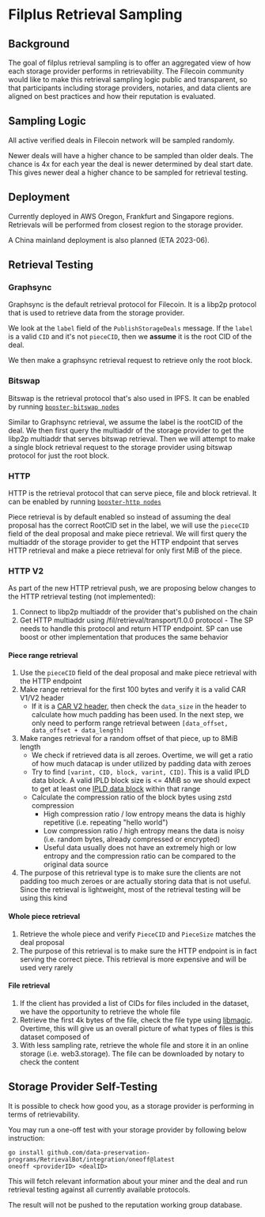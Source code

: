 # Filplus Retrieval Sampling

## Background

The goal of filplus retrieval sampling is to offer an aggregated view of how each storage provider performs in
retrievability.
The Filecoin community would like to make this retrieval sampling logic public and transparent, so that participants
including storage providers, notaries, and data clients are aligned on best practices and how their reputation is
evaluated.

## Sampling Logic

All active verified deals in Filecoin network will be sampled randomly.

Newer deals will have a higher chance to be sampled than older deals. The chance is 4x for each year the deal is newer
determined by deal start date. This gives newer deal a higher chance to be sampled for retrieval testing.

## Deployment

Currently deployed in AWS Oregon, Frankfurt and Singapore regions. Retrievals will be performed from closest region to
the storage provider.

A China mainland deployment is also planned (ETA 2023-06).

## Retrieval Testing

### Graphsync

Graphsync is the default retrieval protocol for Filecoin. It is a libp2p protocol that is used to retrieve data from the
storage provider.

We look at the `label` field of the `PublishStorageDeals` message. If the `label` is a valid `CID` and it's
not `pieceCID`, then we **assume** it is the root CID of the deal.

We then make a graphsync retrieval request to retrieve only the root block.

### Bitswap

Bitswap is the retrieval protocol that's also used in IPFS. It can be enabled by
running [`booster-bitswap nodes`](https://boost.filecoin.io/bitswap-retrieval)

Similar to Graphsync retrieval, we assume the label is the rootCID of the deal. We then first query the multiaddr of the
storage provider to get the libp2p multiaddr that serves bitswap retrieval.
Then we will attempt to make a single block retrieval request to the storage provider using bitswap protocol for just
the root block.

### HTTP

HTTP is the retrieval protocol that can serve piece, file and block retrieval. It can be enabled by
running [`booster-http nodes`](https://boost.filecoin.io/http-retrieval)

Piece retrieval is by default enabled so instead of assuming the deal proposal has the correct RootCID set in the label,
we will use the `pieceCID` field of the deal proposal and make piece retrieval.
We will first query the multiaddr of the storage provider to get the HTTP endpoint that serves HTTP retrieval and make a
piece retrieval for only first MiB of the piece.

### HTTP V2

As part of the new HTTP retrieval push, we are proposing below changes to the HTTP retrieval testing (not implemented):

1. Connect to libp2p multiaddr of the provider that's published on the chain
2. Get HTTP multiaddr using /fil/retrieval/transport/1.0.0 protocol - The SP needs to handle this protocol and return
   HTTP endpoint. SP can use boost or other implementation that produces the same behavior

#### Piece range retrieval

1. Use the `pieceCID` field of the deal proposal and make piece retrieval with the HTTP endpoint
2. Make range retrieval for the first 100 bytes and verify it is a valid CAR V1/V2 header
    * If it is a [CAR V2 header](https://ipld.io/specs/transport/car/carv2/#header), then check the `data_size` in the
      header to calculate how much padding has been used. In the next step, we only need to perform range retrieval
      between `[data_offset, data_offset + data_length]`
3. Make ranges retrieval for a random offset of that piece, up to 8MiB length
    * We check if retrieved data is all zeroes. Overtime, we will get a ratio of how much datacap is under utilized by
      padding data with zeroes
    * Try to find `[varint, CID, block, varint, CID]`. This is a valid IPLD data block. A valid IPLD block size is <=
      4MiB so we should expect to get at least
      one [IPLD data block](https://ipld.io/specs/transport/car/carv1/#format-description) within that range
    * Calculate the compression ratio of the block bytes using zstd compression
        * High compression ratio / low entropy means the data is highly repetitive (i.e. repeating "hello world")
        * Low compression ratio / high entropy means the data is noisy (i.e. random bytes, already compressed or
          encrypted)
        * Useful data usually does not have an extremely high or low entropy and the compression ratio can be compared
          to the original data source
4. The purpose of this retrieval type is to make sure the clients are not padding too much zeroes or are actually
   storing data that is not useful. Since the retrieval is lightweight, most of the retrieval testing will be using this
   kind

#### Whole piece retrieval

1. Retrieve the whole piece and verify `PieceCID` and `PieceSize` matches the deal proposal
2. The purpose of this retrieval is to make sure the HTTP endpoint is in fact serving the correct piece. This retrieval
   is more expensive and will be used very rarely

#### File retrieval

1. If the client has provided a list of CIDs for files included in the dataset, we have the opportunity to retrieve the
   whole file
2. Retrieve the first 4k bytes of the file, check the file type
   using [libmagic](https://man7.org/linux/man-pages/man3/libmagic.3.html). Overtime, this will give us an overall
   picture of what types of files is this dataset composed of
3. With less sampling rate, retrieve the whole file and store it in an online storage (i.e. web3.storage). The file can
   be downloaded by notary to check the content

## Storage Provider Self-Testing
It is possible to check how good you, as a storage provider is performing in terms of retrievability.

You may run a one-off test with your storage provider by following below instruction:
```
go install github.com/data-preservation-programs/RetrievalBot/integration/oneoff@latest
oneoff <providerID> <dealID>
```

This will fetch relevant information about your miner and the deal and run retrieval testing against all currently available protocols.

The result will not be pushed to the reputation working group database.
